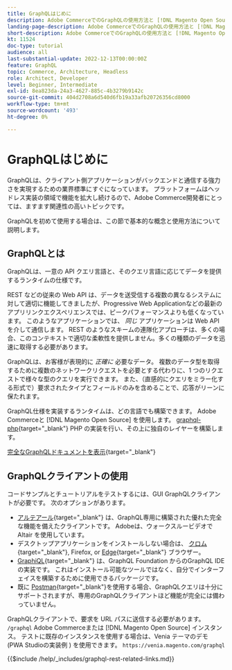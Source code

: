 ```yaml
---
title: GraphQLはじめに
description: Adobe CommerceでのGraphQLの使用方法と [!DNL Magento Open Source]. Adobe Commerceおよび [!DNL Magento Open Source].
landing-page-description: Adobe CommerceでのGraphQLの使用方法と [!DNL Magento Open Source]. Adobe Commerceおよび [!DNL Magento Open Source].
short-description: Adobe CommerceでのGraphQLの使用方法と [!DNL Magento Open Source]. Adobe Commerceおよび [!DNL Magento Open Source].
kt: 11524
doc-type: tutorial
audience: all
last-substantial-update: 2022-12-13T00:00:00Z
feature: GraphQL
topic: Commerce, Architecture, Headless
role: Architect, Developer
level: Beginner, Intermediate
exl-id: 8ea823da-24a3-4627-885c-4b3279b9142c
source-git-commit: 404d2708a6d540d6fb19a33afb20726356cd8000
workflow-type: tm+mt
source-wordcount: '493'
ht-degree: 0%

---
```


# GraphQLはじめに

GraphQLは、クライアント側アプリケーションがバックエンドと通信する強力さを実現するための業界標準にすぐになっています。 プラットフォームはヘッドレス実装の領域で機能を拡大し続けるので、Adobe Commerce開発者にとっては、ますます関連性の高いトピックです。

GraphQLを初めて使用する場合は、この節で基本的な概念と使用方法について説明します。

## GraphQLとは

GraphQLは、一意の API クエリ言語と、そのクエリ言語に応じてデータを提供するランタイムの仕様です。

REST などの従来の Web API は、データを送受信する複数の異なるシステムに対して適切に機能してきましたが、Progressive Web Applicationなどの最新のアプリリンクエクスペリエンスでは、ピークパフォーマンスよりも低くなっています。 このようなアプリケーションでは、 _同じ_ アプリケーションは Web API を介して通信します。 REST のようなスキームの連隊化アプローチは、多くの場合、このコンテキストで適切な柔軟性を提供しません。多くの種類のデータを迅速に取得する必要があります。

GraphQLは、お客様が表現的に _正確に_ 必要なデータ。 複数のデータ型を取得するために複数のネットワークリクエストを必要とする代わりに、1 つのリクエストで様々な型のクエリを実行できます。 また、（直感的にクエリをミラー化する形式で）要求されたタイプとフィールドのみを含めることで、応答がリーンに保たれます。

GraphQL仕様を実装するランタイムは、どの言語でも構築できます。 Adobe Commerceと [!DNL Magento Open Source] を使用します。
[graphql-php](https://webonyx.github.io/graphql-php/){target="_blank"} PHP の実装を行い、その上に独自のレイヤーを構築します。

[完全なGraphQLドキュメントを表示](https://graphql.org/learn){target="_blank"}

## GraphQLクライアントの使用

コードサンプルとチュートリアルをテストするには、GUI GraphQLクライアントが必要です。 次のオプションがあります。

* [アルテアール](https://altairgraphql.dev/){target="_blank"} は、GraphQL専用に構築された優れた完全な機能を備えたクライアントです。 Adobeは、ウォークスルービデオで Altair を使用しています。
* デスクトップアプリケーションをインストールしない場合は、
  [クロム](https://chrome.google.com/webstore/detail/altair-graphql-client/flnheeellpciglgpaodhkhmapeljopja){target="_blank"}, Firefox, or [Edge](https://microsoftedge.microsoft.com/addons/detail/altair-graphql-client/kpggioiimijgcalmnfnalgglgooonopa){target="_blank"} ブラウザー。
* [GraphiQL](https://github.com/graphql/graphiql/tree/main/packages/graphiql){target="_blank"} は、GraphQL Foundation からのGraphQL IDE の実装です。 これはインストール可能なツールではなく、自分でインターフェイスを構築するために使用できるパッケージです。
* 既に [Postman](https://www.postman.com/){target="_blank"}を使用する場合、GraphQLクエリは十分にサポートされますが、専用のGraphQLクライアントほど機能が完全には備わっていません。

GraphQLクライアントで、要求を URL パスに送信する必要があります。 `/graphql` Adobe Commerceまたは [!DNL Magento Open Source] インスタンス。 テストに既存のインスタンスを使用する場合は、Venia テーマのデモ (PWA Studioの実装例 ) を使用できます。 `https://venia.magento.com/graphql`

{{$include /help/_includes/graphql-rest-related-links.md}}
